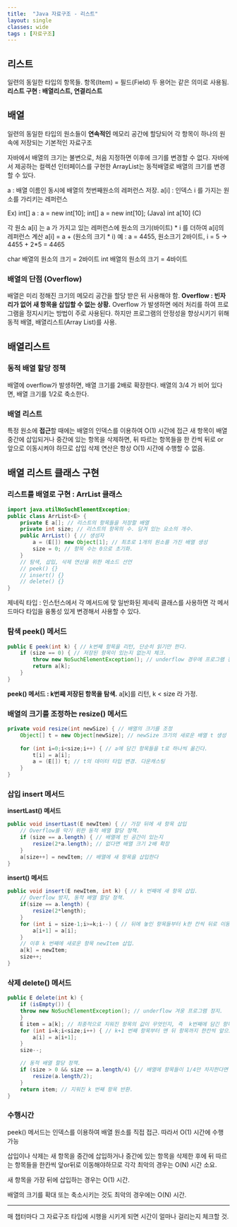 ```yaml
---
title:  "Java 자료구조 - 리스트"
layout: single
classes: wide
tags : [자료구조]
---
```


## 리스트

일련의 동일한 타입의 항목들.
항목(Item) = 필드(Field)
두 용어는 같은 의미로 사용됨.
**리스트 구현 : 배열리스트, 연결리스트**

## 배열
일련의 동일한 타입의 원소들이 **연속적인** 메모리 공간에
할당되어 각 항목이 하나의 원속에 저장되는 기본적인 자료구조

자바에서 배열의 크기는 불변으로, 처음 지정하면 이후에 크기를
변경할 수 없다. 자바에서 제공하는 컬렉션 인터페이스를 구현한
ArrayList는 동적배열로 배열의 크기를 변경할 수 있다.

a : 배열 이름인 동시에 배열의 첫번째원소의 레퍼런스 저장.
a\[i] : 인덱스 i 를 가지는 원소를 가리키는 레퍼런스

Ex) int[] a :
a = new int[10];
int[] a = new int[10]; (Java)
int a[10] (C)

각 원소 a\[i] 는 a 가 가지고 있는 레퍼런스에 원소의
크기(바이트) * i 를 더하여 a[i]의 레퍼런스 계산
a\[i] = a + (원소의 크기 * i)
예 : a = 4455, 원소크기 2바이트, i = 5
-> 4455 + 2*5 = 4465

char 배열의 원소의 크기 = 2바이트
int 배열의 원소의 크기 = 4바이트

### 배열의 단점 (Overflow)
배열은 미리 정해진 크기의 메모리 공간을 할당 받은 뒤 사용해야 함.
**Overflow : 빈자리가 없어 새 항목을 삽입할 수 없는 상황.**
Overflow 가 발생하면 에러 처리를 하여 프로그램을 정지시키는 방법이 주로 사용된다.
하지만 프로그램의 안정성을 향상시키기 위해 동적 배열, 배열리스트(Array List)를 사용.

## 배열리스트

### 동적 배열 할당 정책
배열에 overflow가 발생하면, 배열 크기를 2배로 확장한다.
배열의 3/4 가 비어 있다면, 배열 크기를 1/2로 축소한다.

### 배열 리스트
특정 원소에 **접근**할 때에는 배열의 인덱스를 이용하여
O(1) 시간에 접근
새 항목이 배열 중간에 삽입되거나 중간에 있는 항목을 삭제하면,
뒤 따르는 항목들을 한 칸씩 뒤로 or 앞으로 이동시켜야 하므로
삽입 삭제 연산은 항상 O(1) 시간에 수행할 수 없음.

## 배열 리스트 클래스 구현

### 리스트를 배열로 구현 : ArrList 클래스
```java
import java.utilNoSuchElementException;
public class ArrList<E> {
    private E a[]; // 리스트의 항목들을 저장할 배열
    private int size; // 리스트의 항목의 수. 담겨 있는 요소의 개수.
    public ArrList() { // 생성자
        a = (E[]) new Object[1]; // 최초로 1개의 원소를 가진 배열 생성
        size = 0; // 항목 수는 0으로 초기화.
    }
    // 탐색, 삽입, 삭제 연산을 위한 메소드 선언
    // peek() {}
    // insert() {}
    // delete() {}
}
```
제네릭 타입 : 
인스턴스에서 각 메서드에 맞
일반화된 제네릭 클래스를 사용하면 각 메서드마다 타입을 융통성 있게 변경해서 사용할 수 있다.

### 탐색 peek() 메서드
```java
public E peek(int k) { // k번째 항목을 리턴, 단순히 읽기만 한다.
    if (size == 0) { // 저장된 항목이 있는지 없는지 체크.
        throw new NoSuchElementException(); // underflow 경우에 프로그램 정지
        return a[k];
    }
}
```
**peek() 메서드 : k번째 저장된 항목을 탐색.**
a\[k]를 리턴, k < size 라 가정.

### 배열의 크기를 조정하는 resize() 메서드
```java
private void resize(int newSize) { // 배열의 크기를 조정
    Object[] t = new Object[newSize]; // newSize 크기의 새로운 배열 t 생성
    
    for (int i=0;i<size;i++) { // a에 담긴 항목들을 t로 하나씩 옮긴다.
        t[i] = a[i]; 
        a = (E[]) t; // t의 데이터 타입 변경. 다운캐스팅
    }
}
```
### 삽입 insert 메서드

**insertLast() 메서드**
```java
public void insertLast(E newItem) { // 가장 뒤에 새 항목 삽입
    // Overflow를 막기 위한 동적 배열 할당 정책.
    if (size == a.length) { // 배열에 빈 공간이 있는지
        resize(2*a.length); // 없다면 배열 크기 2배 확장
    }
    a[size++] = newItem; // 배열에 새 항목을 삽입한다
}
```

**insert() 메서드**
```java
public void insert(E newItem, int k) { // k 번째에 새 항목 삽입.
    // Overflow 방지, 동적 배열 할당 정책.
    if(size == a.length) {
        resize(2*length);
    }
    for (int i = size-1;i>=k;i--) { // 뒤에 놓인 항목들부터 k한 칸씩 뒤로 이동.
        a[i+1] = a[i];
    }
    // 이후 k 번째에 새로운 항목 newItem 삽입.
    a[k] = newItem;
    size++;
}
```

### 삭제 delete() 메서드
```java
public E delete(int k) {
    if (isEmpty()) {   
    throw new NoSuchElementException(); // underflow 겨웅 프로그램 정지.
    }
    E item = a[k]; // 최종적으로 지워진 항목의 값이 무엇인지, 즉  k번째에 담긴 항목을 반환.
    for (int i=k;i<size;i++) { // k+1 번째 항목부터 맨 뒤 항목까지 한칸씩 앞으로 이동.
        a[i] = a[i+1]; 
    }
    size--;

    // 동적 배열 할당 정책.
    if (size > 0 && size == a.length/4) {// 배열에 항목들이 1/4만 차지한다면
        resize(a.length/2);
    }
    return item; // 지워진 k 번째 항목 반환.
}
```

### 수행시간
peek() 메서드는 인덱스를 이용하여 배열 원소를 직접 접근.
따라서 O(1) 시간에 수행 가능

삽입이나 삭제는 새 항목을 중간에 삽입하거나 중간에 있는 항목을 삭제한
후에 뒤 따르는 항목들을 한칸씩 앞or뒤로 이동해야하므로 각각 최악의 경우는 O(N) 시간 소요.

새 항목을 가장 뒤에 삽입하는 경우는 O(1) 시간.

배열의 크기를 확대 또는 축소시키는 것도 최악의 경우에는 O(N) 시간.

---

매 챕터마다 그 자료구조 타입에 시행을 시키게 되면 시간이 얼마나 걸리는지 체크할 것.